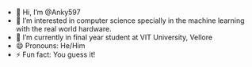 - 👋 Hi, I’m @Anky597
- 👀 I’m interested in computer science specially in the machine learning with the real world hardware.
- 🌱 I’m currently in final year student at VIT University, Vellore
- 😄 Pronouns: He/Him
- ⚡ Fun fact: You guess it!

<!---
Anky597/Anky597 is a ✨ special ✨ repository because its `README.md` (this file) appears on your GitHub profile.
You can click the Preview link to take a look at your changes.
--->
